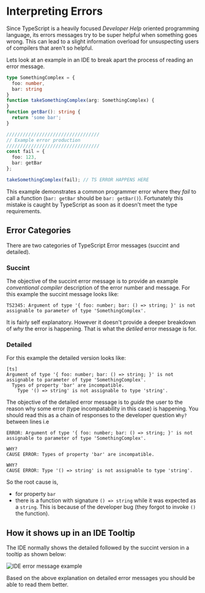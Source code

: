 # Interpreting Errors 
Since TypeScript is a heavily focused *Developer Help* oriented programming language, its errors messages try to be super helpful when something goes wrong. This can lead to a slight information overload for unsuspecting users of compilers that aren't so helpful. 

Lets look at an example in an IDE to break apart the process of reading an error message. 

```ts
type SomethingComplex = {
  foo: number,
  bar: string
}
function takeSomethingComplex(arg: SomethingComplex) {
}
function getBar(): string {
  return 'some bar';
}

//////////////////////////////////
// Example error production
//////////////////////////////////
const fail = {
  foo: 123,
  bar: getBar
};

takeSomethingComplex(fail); // TS ERROR HAPPENS HERE 
```

This example demonstrates a common programmer error where they *fail* to call a function (`bar: getBar` should be `bar: getBar()`). Fortunately this mistake is caught by TypeScript as soon as it doesn't meet the type requirements. 

## Error Categories
There are two categories of TypeScript Error messages (succint and detailed). 

### Succint
The objective of the succint error message is to provide an example *conventional compiler* description of the error number and message. For this example the succint message looks like: 

```
TS2345: Argument of type '{ foo: number; bar: () => string; }' is not assignable to parameter of type 'SomethingComplex'.
```
It is fairly self explanatory. However it doesn't provide a deeper breakdown of *why* the error is happening. That is what the *detiled* error message is for.

### Detailed
For this example the detailed version looks like: 

```
[ts]
Argument of type '{ foo: number; bar: () => string; }' is not assignable to parameter of type 'SomethingComplex'.
  Types of property 'bar' are incompatible.
    Type '() => string' is not assignable to type 'string'.
```
The objective of the detailed error message is to *guide* the user to the reason why some error (type incompatability in this case) is happening. You should read this as a chain of responses to the developer question `Why?` between lines i.e 

```
ERROR: Argument of type '{ foo: number; bar: () => string; }' is not assignable to parameter of type 'SomethingComplex'.

WHY? 
CAUSE ERROR: Types of property 'bar' are incompatible.

WHY? 
CAUSE ERROR: Type '() => string' is not assignable to type 'string'.
```

So the root cause is,
* for property `bar`
* there is a function with signature `() => string` while it was expected as a `string`. This is because of the developer bug (they forgot to invoke `()` the function).

## How it shows up in an IDE Tooltip 

The IDE normally shows the detailed followed by the succint version in a tooltip as shown below: 

![IDE error message example](https://raw.githubusercontent.com/basarat/typescript-book/master/images/errors/interpreting-errors/ide.png)

Based on the above explanation on detailed error messages you should be able to read them better. 
